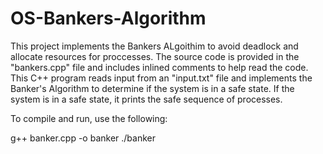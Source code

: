 # OS-Bankers-Algorithm

This project implements the Bankers ALgoithim to avoid deadlock and allocate resources for proccesses. The source code is provided in the "bankers.cpp" file and includes inlined comments to help read the code. This C++ program reads input from an "input.txt" file and implements the Banker's Algorithm to determine if the system is in a safe state. If the system is in a safe state, it prints the safe sequence of processes. 


To compile and run, use the following:

g++ banker.cpp -o banker
./banker

